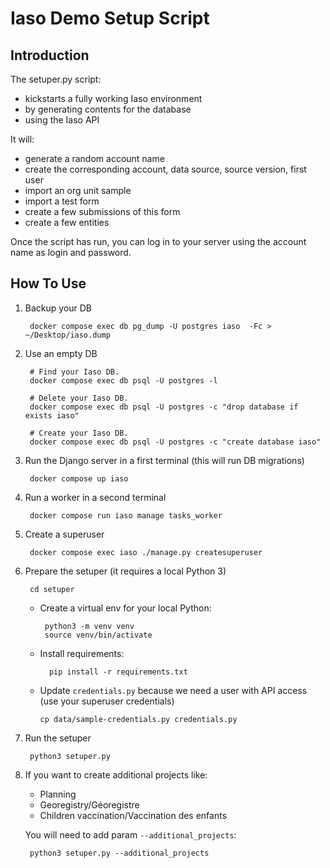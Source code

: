 # Iaso Demo Setup Script

## Introduction

The setuper.py script:

- kickstarts a fully working Iaso environment
- by generating contents for the database
- using the Iaso API

It will:

- generate a random account name
- create the corresponding account, data source, source version, first user 
- import an org unit sample 
- import a test form
- create a few submissions of this form 
- create a few entities

Once the script has run, you can log in to your server using the account name as login and password. 

## How To Use

1. Backup your DB

        docker compose exec db pg_dump -U postgres iaso  -Fc > ~/Desktop/iaso.dump

1. Use an empty DB

        # Find your Iaso DB.
        docker compose exec db psql -U postgres -l

        # Delete your Iaso DB.
        docker compose exec db psql -U postgres -c "drop database if exists iaso"

        # Create your Iaso DB.
        docker compose exec db psql -U postgres -c "create database iaso"

1. Run the Django server in a first terminal (this will run DB migrations)

        docker compose up iaso

1. Run a worker in a second terminal

        docker compose run iaso manage tasks_worker

1. Create a superuser

        docker compose exec iaso ./manage.py createsuperuser

1. Prepare the setuper (it requires a local Python 3)

        cd setuper

    - Create a virtual env for your local Python:

           python3 -m venv venv
           source venv/bin/activate

   - Install requirements:

           pip install -r requirements.txt

    - Update `credentials.py` because we need a user with API access (use your superuser credentials)

          cp data/sample-credentials.py credentials.py

1. Run the setuper

        python3 setuper.py

2. If you want to create additional projects like:
      - Planning
      - Georegistry/Géoregistre
      - Children vaccination/Vaccination des enfants

    You will need to add param `--additional_projects`:

        python3 setuper.py --additional_projects